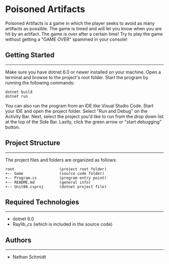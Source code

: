 # Poisoned Artifacts
Poisoned Artifacts is a game in which the player seeks to avoid as many artifacts as
possible. The game is timed and will let you know when you are hit by an artifact.
The game is over after a certain time! Try to play the game without getting a
"GAME OVER" spammed in your console!

## Getting Started
---
Make sure you have dotnet 6.0 or newer installed on your machine. Open 
a terminal and browse to the project's root folder. Start the program 
by running the following commands:
```
dotnet build
dotnet run 
```
You can also run the program from an IDE like Visual Studio Code. 
Start your IDE and open the project folder. Select "Run and Debug" on 
the Activity Bar. Next, select the project you'd like to run from the 
drop down list at the top of the Side Bar. Lastly, click the green 
arrow or "start debugging" button.

## Project Structure
---
The project files and folders are organized as follows:
```
root                    (project root folder)
+-- Game                (source code folder)
+-- Program.cs          (program entry point)    
+-- README.md           (general info)
+-- Unit06.csproj       (dotnet project file)
```

## Required Technologies
---
* dotnet 6.0
* Raylib_cs (which is included in the source code)

## Authors
---
* Nathan Schmidt